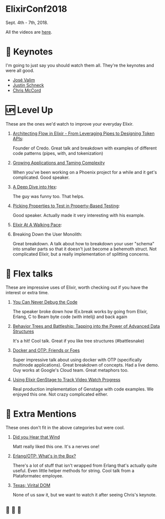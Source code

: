 # ElixirConf2018

Sept. 4th - 7th, 2018.

All the videos are [here](https://www.youtube.com/channel/UC0l2QTnO1P2iph-86HHilMQ/videos).

# 🔑 Keynotes

I'm going to just say you should watch them all. They're the keynotes and were all good. 

- [José Valim](https://www.youtube.com/watch?v=suOzNeMJXl0)
- [Justin Schneck](https://www.youtube.com/watch?v=O9VhFJewv5w)
- [Chris McCord](https://www.youtube.com/watch?v=Z2DU0qLfPIY)

# 🆙 Level Up

These are the ones we'd watch to improve your everyday Elixir.

1. [Architecting Flow in Elixir - From Leveraging Pipes to Designing Token APIs](https://www.youtube.com/watch?v=ycpNi701aCs): 

    Founder of Credo. Great talk and breakdown with examples of different code patterns (pipes, with, and tokenization)

1. [Growing Applications and Taming Complexity](https://www.youtube.com/watch?v=Ue--hvFzr0o)

    When you've been working on a Phoenix project for a while and it get's complicated. Good speaker. 

1. [A Deep Dive into Hex](https://www.youtube.com/watch?v=cbCnTKVLuu8): 

    The guy was funny too. That helps.

1. [Picking Properties to Test in Property-Based Testing](https://www.youtube.com/watch?v=OVLTHGaTi7k): 

    Good speaker. Actually made it very interesting with his example.

1. [Elixir At A Walking Pace](https://www.youtube.com/watch?v=1IOobarmwQg): 

1. Breaking Down the User Monolith: 
    
    Great breakdown. A talk about how to breakdown your user "schema" into smaller parts so that it doesn't just become a behemoth struct. Not complicated Elixir, but a really implementation of splitting concerns. 

# 💪 Flex talks

These are impressive uses of Elixir, worth checking out if you have the interest or extra time. 

1. [You Can Never Debug the Code](https://www.youtube.com/watch?v=w4xMarVUZQ4)

    The speaker broke down how IEx.break works by going from Elixir, Erlang, C to Beam byte code (with intelij) and back again

1. [Behavior Trees and Battleship: Tapping into the Power of Advanced Data Structures](https://www.youtube.com/watch?v=3sLYzxuKGXI)

    It's a hit! Cool talk. Great if you like tree structures (#battlesnake)

1. [Docker and OTP: Friends or Foes](https://www.youtube.com/watch?v=nLApFANtkHs)

    Super impressive talk about using docker with OTP (specifically multinode applications). Great breakdown of concepts. Had a live demo. Guy works at Google's Cloud team. Great metaphors too.

1. [Using Elixir GenStage to Track Video Watch Progress](https://www.youtube.com/watch?v=nLApFANtkHs)

    Real production implementation of Genstage with code examples. We enjoyed this one. Not crazy complicated either.

# 🍬 Extra Mentions

These ones don't fit in the above categories but were cool.

1. [Did you Hear that Wind](https://www.youtube.com/watch?v=oIAbmVrjZS8)

    Matt really liked this one. It's a nerves one!

1. [Erlang/OTP: What's in the Box?](https://www.youtube.com/watch?v=CozSfI-Zepw) 

    There's a lot of stuff that isn't wrapped from Erlang that's actually quite useful. Even little helper methods for string. Cool talk from a Plataformatec employee.

1. [Texas; Virital DOM](https://www.youtube.com/watch?v=NWgwUKfR8Xg)

    None of us saw it, but we want to watch it after seeing Chris's keynote.

## 🥟 🥟 🥟
